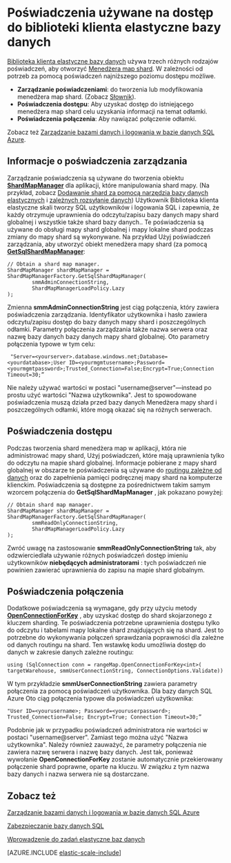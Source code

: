 <properties 
    pageTitle="Zarządzanie poświadczeń w bibliotece klienta elastyczne bazy danych | Microsoft Azure" 
    description="Jak ustawić odpowiedni poziom poświadczeń, administrator, aby tylko do odczytu, w przypadku aplikacji elastyczną bazy danych" 
    services="sql-database" 
    documentationCenter="" 
    manager="jhubbard" 
    authors="ddove" 
    editor=""/>

<tags 
    ms.service="sql-database" 
    ms.workload="sql-database" 
    ms.tgt_pltfrm="na" 
    ms.devlang="na" 
    ms.topic="article" 
    ms.date="05/27/2016" 
    ms.author="ddove"/>

# <a name="credentials-used-to-access-the-elastic-database-client-library"></a>Poświadczenia używane na dostęp do biblioteki klienta elastyczne bazy danych

[Biblioteka klienta elastyczne bazy danych](http://www.nuget.org/packages/Microsoft.Azure.SqlDatabase.ElasticScale.Client/) używa trzech różnych rodzajów poświadczeń, aby otworzyć [Menedżera map shard](sql-database-elastic-scale-shard-map-management.md). W zależności od potrzeb za pomocą poświadczeń najniższego poziomu dostępu możliwe.

* **Zarządzanie poświadczeniami**: do tworzenia lub modyfikowania menedżera map shard. (Zobacz [Słownik](sql-database-elastic-scale-glossary.md)). 
* **Poświadczenia dostępu**: Aby uzyskać dostęp do istniejącego menedżera map shard celu uzyskania informacji na temat odłamki.
* **Poświadczenia połączenia**: Aby nawiązać połączenie odłamki. 

Zobacz też [Zarządzanie bazami danych i logowania w bazie danych SQL Azure](sql-database-manage-logins.md). 
 
## <a name="about-management-credentials"></a>Informacje o poświadczenia zarządzania

Zarządzanie poświadczenia są używane do tworzenia obiektu [**ShardMapManager**](https://msdn.microsoft.com/library/azure/microsoft.azure.sqldatabase.elasticscale.shardmanagement.shardmapmanager.aspx) dla aplikacji, które manipulowania shard mapy. (Na przykład, zobacz [Dodawanie shard za pomocą narzędzia bazy danych elastycznych](sql-database-elastic-scale-add-a-shard.md) i [zależnych rozsyłanie danych](sql-database-elastic-scale-data-dependent-routing.md)) Użytkownik Biblioteka klienta elastyczne skali tworzy SQL użytkowników i logowania SQL i zapewnia, że każdy otrzymuje uprawnienia do odczytu/zapisu bazy danych mapy shard globalnej i wszystkie także shard bazy danych.. Te poświadczenia są używane do obsługi mapy shard globalnej i mapy lokalne shard podczas zmiany do mapy shard są wykonywane. Na przykład Użyj poświadczeń zarządzania, aby utworzyć obiekt menedżera mapy shard (za pomocą [**GetSqlShardMapManager**](https://msdn.microsoft.com/library/azure/microsoft.azure.sqldatabase.elasticscale.shardmanagement.shardmapmanagerfactory.getsqlshardmapmanager.aspx): 

    // Obtain a shard map manager. 
    ShardMapManager shardMapManager = ShardMapManagerFactory.GetSqlShardMapManager( 
            smmAdminConnectionString, 
            ShardMapManagerLoadPolicy.Lazy 
    ); 

Zmienna **smmAdminConnectionString** jest ciąg połączenia, który zawiera poświadczenia zarządzania. Identyfikator użytkownika i hasło zawiera odczytu/zapisu dostęp do bazy danych mapy shard i poszczególnych odłamki. Parametry połączenia zarządzania także nazwa serwera oraz nazwę bazy danych bazy danych mapy shard globalnej. Oto parametry połączenia typowe w tym celu:

     "Server=<yourserver>.database.windows.net;Database=<yourdatabase>;User ID=<yourmgmtusername>;Password=<yourmgmtpassword>;Trusted_Connection=False;Encrypt=True;Connection Timeout=30;” 

Nie należy używać wartości w postaci "username@server"—instead po prostu użyć wartości "Nazwa użytkownika".  Jest to spowodowane poświadczenia muszą działa przed bazy danych Menedżera mapy shard i poszczególnych odłamki, które mogą okazać się na różnych serwerach.

## <a name="access-credentials"></a>Poświadczenia dostępu
  
Podczas tworzenia shard menedżera map w aplikacji, która nie administrować mapy shard, Użyj poświadczeń, które mają uprawnienia tylko do odczytu na mapie shard globalnej. Informacje pobierane z mapy shard globalnej w obszarze te poświadczenia są używane do [routingu zależne od danych](sql-database-elastic-scale-data-dependent-routing.md) oraz do zapełnienia pamięci podręcznej mapy shard na komputerze klienckim. Poświadczenia są dostępne za pośrednictwem takim samym wzorcem połączenia do **GetSqlShardMapManager** , jak pokazano powyżej: 

    // Obtain shard map manager. 
    ShardMapManager shardMapManager = ShardMapManagerFactory.GetSqlShardMapManager( 
            smmReadOnlyConnectionString, 
            ShardMapManagerLoadPolicy.Lazy
    );  

Zwróć uwagę na zastosowanie **smmReadOnlyConnectionString** tak, aby odzwierciedlała używanie różnych poświadczeń dostęp imieniu użytkowników **niebędących administratorami** : tych poświadczeń nie powinien zawierać uprawnienia do zapisu na mapie shard globalnym. 

## <a name="connection-credentials"></a>Poświadczenia połączenia 

Dodatkowe poświadczenia są wymagane, gdy przy użyciu metody [**OpenConnectionForKey**](https://msdn.microsoft.com/library/azure/microsoft.azure.sqldatabase.elasticscale.shardmanagement.shardmap.openconnectionforkey.aspx) , aby uzyskać dostęp do shard skojarzonego z kluczem sharding. Te poświadczenia potrzebne uprawnienia dostępu tylko do odczytu i tabelami mapy lokalne shard znajdujących się na shard. Jest to potrzebne do wykonywania połączeń sprawdzania poprawności dla zależne od danych routingu na shard. Ten wstawkę kodu umożliwia dostęp do danych w zakresie danych zależne routingu: 
 
    using (SqlConnection conn = rangeMap.OpenConnectionForKey<int>( 
    targetWarehouse, smmUserConnectionString, ConnectionOptions.Validate)) 

W tym przykładzie **smmUserConnectionString** zawiera parametry połączenia za pomocą poświadczeń użytkownika. Dla bazy danych SQL Azure Oto ciąg połączenia typowe dla poświadczeń użytkownika: 

    "User ID=<yourusername>; Password=<youruserpassword>; Trusted_Connection=False; Encrypt=True; Connection Timeout=30;”  

Podobnie jak w przypadku poświadczeń administratora nie wartości w postaci "username@server". Zamiast tego można użyć "Nazwa użytkownika".  Należy również zauważyć, że parametry połączenia nie zawiera nazwę serwera i nazwę bazy danych. Jest tak, ponieważ wywołanie **OpenConnectionForKey** zostanie automatycznie przekierowany połączenie shard poprawne, oparte na kluczu. W związku z tym nazwa bazy danych i nazwa serwera nie są dostarczane. 

## <a name="see-also"></a>Zobacz też
[Zarządzanie bazami danych i logowania w bazie danych SQL Azure](sql-database-manage-logins.md)

[Zabezpieczanie bazy danych SQL](sql-database-security.md)

[Wprowadzenie do zadań elastyczne baz danych](sql-database-elastic-jobs-getting-started.md)

[AZURE.INCLUDE [elastic-scale-include](../../includes/elastic-scale-include.md)]
 